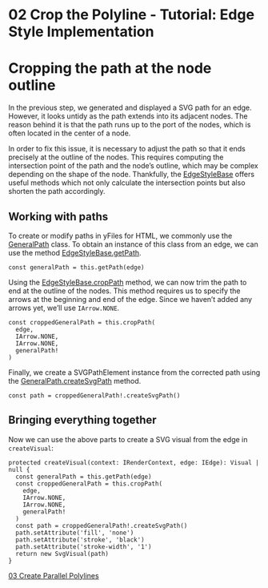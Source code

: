 <!--
 //////////////////////////////////////////////////////////////////////////////
 // @license
 // This file is part of yFiles for HTML 2.6.0.4.
 // Use is subject to license terms.
 //
 // Copyright (c) 2000-2024 by yWorks GmbH, Vor dem Kreuzberg 28,
 // 72070 Tuebingen, Germany. All rights reserved.
 //
 //////////////////////////////////////////////////////////////////////////////
-->
# 02 Crop the Polyline - Tutorial: Edge Style Implementation

# Cropping the path at the node outline

In the previous step, we generated and displayed a SVG path for an edge. However, it looks untidy as the path extends into its adjacent nodes. The reason behind it is that the path runs up to the port of the nodes, which is often located in the center of a node.

In order to fix this issue, it is necessary to adjust the path so that it ends precisely at the outline of the nodes. This requires computing the intersection point of the path and the node’s outline, which may be complex depending on the shape of the node. Thankfully, the [EdgeStyleBase](https://docs.yworks.com/yfileshtml/#/api/EdgeStyleBase) offers useful methods which not only calculate the intersection points but also shorten the path accordingly.

## Working with paths

To create or modify paths in yFiles for HTML, we commonly use the [GeneralPath](https://docs.yworks.com/yfileshtml/#/api/GeneralPath) class. To obtain an instance of this class from an edge, we can use the method [EdgeStyleBase.getPath](https://docs.yworks.com/yfileshtml/#/api/EdgeStyleBase#EdgeStyleBase-method-getPath).

```
const generalPath = this.getPath(edge)
```

Using the [EdgeStyleBase.cropPath](https://docs.yworks.com/yfileshtml/#/api/EdgeStyleBase#EdgeStyleBase-method-cropPath) method, we can now trim the path to end at the outline of the nodes. This method requires us to specify the arrows at the beginning and end of the edge. Since we haven’t added any arrows yet, we’ll use `IArrow.NONE`.

```
const croppedGeneralPath = this.cropPath(
  edge,
  IArrow.NONE,
  IArrow.NONE,
  generalPath!
)
```

Finally, we create a SVGPathElement instance from the corrected path using the [GeneralPath.createSvgPath](https://docs.yworks.com/yfileshtml/#/api/GeneralPath#GeneralPath-method-createSvgPath) method.

```
const path = croppedGeneralPath!.createSvgPath()
```

## Bringing everything together

Now we can use the above parts to create a SVG visual from the edge in `createVisual`:

```
protected createVisual(context: IRenderContext, edge: IEdge): Visual | null {
  const generalPath = this.getPath(edge)
  const croppedGeneralPath = this.cropPath(
    edge,
    IArrow.NONE,
    IArrow.NONE,
    generalPath!
  )
  const path = croppedGeneralPath!.createSvgPath()
  path.setAttribute('fill', 'none')
  path.setAttribute('stroke', 'black')
  path.setAttribute('stroke-width', '1')
  return new SvgVisual(path)
}
```

[03 Create Parallel Polylines](../../tutorial-style-implementation-edge/03-create-parallel-polylines/)
